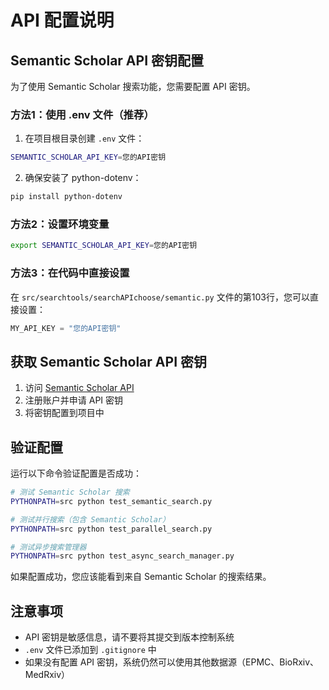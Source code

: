 # API 配置说明

## Semantic Scholar API 密钥配置

为了使用 Semantic Scholar 搜索功能，您需要配置 API 密钥。

### 方法1：使用 .env 文件（推荐）

1. 在项目根目录创建 `.env` 文件：
```bash
SEMANTIC_SCHOLAR_API_KEY=您的API密钥
```

2. 确保安装了 python-dotenv：
```bash
pip install python-dotenv
```

### 方法2：设置环境变量

```bash
export SEMANTIC_SCHOLAR_API_KEY=您的API密钥
```

### 方法3：在代码中直接设置

在 `src/searchtools/searchAPIchoose/semantic.py` 文件的第103行，您可以直接设置：
```python
MY_API_KEY = "您的API密钥"
```

## 获取 Semantic Scholar API 密钥

1. 访问 [Semantic Scholar API](https://www.semanticscholar.org/product/api)
2. 注册账户并申请 API 密钥
3. 将密钥配置到项目中

## 验证配置

运行以下命令验证配置是否成功：

```bash
# 测试 Semantic Scholar 搜索
PYTHONPATH=src python test_semantic_search.py

# 测试并行搜索（包含 Semantic Scholar）
PYTHONPATH=src python test_parallel_search.py

# 测试异步搜索管理器
PYTHONPATH=src python test_async_search_manager.py
```

如果配置成功，您应该能看到来自 Semantic Scholar 的搜索结果。

## 注意事项

- API 密钥是敏感信息，请不要将其提交到版本控制系统
- `.env` 文件已添加到 `.gitignore` 中
- 如果没有配置 API 密钥，系统仍然可以使用其他数据源（EPMC、BioRxiv、MedRxiv）

